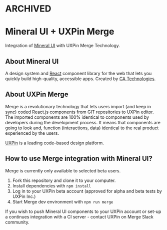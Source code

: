 # ARCHIVED
# Mineral UI + UXPin Merge
Integration of [Mineral UI](https://mineral-ui.com/) with UXPin Merge Technology.

## About Mineral UI

A design system and [React](https://reactjs.org/) component library for the web that lets you quickly build high-quality, accessible apps. Created by [CA Technologies](http://ca.com).

## About UXPin Merge

Merge is a revolutionary technology that lets users import (and keep in sync) coded React.js components from GIT repositories to UXPin editor. 
The imported components are 100% identical to components used by developers during the development process. 
It means that components are going to look and, function (interactions, data) identical to the real product experienced by the users. 

[UXPin](http://uxpin.com) is a leading code–based design platform.

## How to use Merge integration with Mineral UI?

Merge is currently only available to selected beta users.

1. Fork this repository and clone it to your computer.
2. Install dependencies with `npm install`
3. Log in to your UXPin beta account (approved for alpha and beta tests by UXPin Inc.)
4. Start Merge dev environment with `npm run merge`

If you wish to push Mineral UI components to your UXPin account or set-up a continues integration with a CI server - contact UXPin on Merge Slack community.
